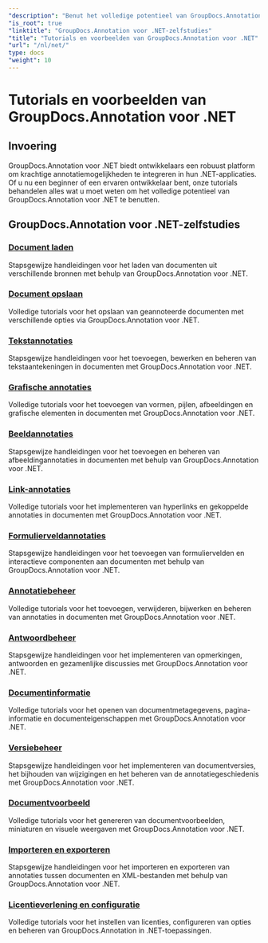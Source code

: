 ```yaml
---
"description": "Benut het volledige potentieel van GroupDocs.Annotation voor .NET met onze tutorials. Integreer naadloos, verbeter de samenwerking en stroomlijn workflows."
"is_root": true
"linktitle": "GroupDocs.Annotation voor .NET-zelfstudies"
"title": "Tutorials en voorbeelden van GroupDocs.Annotation voor .NET"
"url": "/nl/net/"
type: docs
"weight": 10
---
```


# Tutorials en voorbeelden van GroupDocs.Annotation voor .NET

## Invoering

GroupDocs.Annotation voor .NET biedt ontwikkelaars een robuust platform om krachtige annotatiemogelijkheden te integreren in hun .NET-applicaties. Of u nu een beginner of een ervaren ontwikkelaar bent, onze tutorials behandelen alles wat u moet weten om het volledige potentieel van GroupDocs.Annotation voor .NET te benutten.

## GroupDocs.Annotation voor .NET-zelfstudies
### [Document laden](./document-loading)
Stapsgewijze handleidingen voor het laden van documenten uit verschillende bronnen met behulp van GroupDocs.Annotation voor .NET.

### [Document opslaan](./document-saving)
Volledige tutorials voor het opslaan van geannoteerde documenten met verschillende opties via GroupDocs.Annotation voor .NET.

### [Tekstannotaties](./text-annotations)
Stapsgewijze handleidingen voor het toevoegen, bewerken en beheren van tekstaantekeningen in documenten met GroupDocs.Annotation voor .NET.

### [Grafische annotaties](./graphical-annotations)
Volledige tutorials voor het toevoegen van vormen, pijlen, afbeeldingen en grafische elementen in documenten met GroupDocs.Annotation voor .NET.

### [Beeldannotaties](./image-annotations)
Stapsgewijze handleidingen voor het toevoegen en beheren van afbeeldingannotaties in documenten met behulp van GroupDocs.Annotation voor .NET.

### [Link-annotaties](./link-annotations)
Volledige tutorials voor het implementeren van hyperlinks en gekoppelde annotaties in documenten met GroupDocs.Annotation voor .NET.

### [Formulierveldannotaties](./form-field-annotations)
Stapsgewijze handleidingen voor het toevoegen van formuliervelden en interactieve componenten aan documenten met behulp van GroupDocs.Annotation voor .NET.

### [Annotatiebeheer](./annotation-management)
Volledige tutorials voor het toevoegen, verwijderen, bijwerken en beheren van annotaties in documenten met GroupDocs.Annotation voor .NET.

### [Antwoordbeheer](./reply-management)
Stapsgewijze handleidingen voor het implementeren van opmerkingen, antwoorden en gezamenlijke discussies met GroupDocs.Annotation voor .NET.

### [Documentinformatie](./document-information)
Volledige tutorials voor het openen van documentmetagegevens, pagina-informatie en documenteigenschappen met GroupDocs.Annotation voor .NET.

### [Versiebeheer](./version-control)
Stapsgewijze handleidingen voor het implementeren van documentversies, het bijhouden van wijzigingen en het beheren van de annotatiegeschiedenis met GroupDocs.Annotation voor .NET.

### [Documentvoorbeeld](./document-preview)
Volledige tutorials voor het genereren van documentvoorbeelden, miniaturen en visuele weergaven met GroupDocs.Annotation voor .NET.

### [Importeren en exporteren](./import-and-export)
Stapsgewijze handleidingen voor het importeren en exporteren van annotaties tussen documenten en XML-bestanden met behulp van GroupDocs.Annotation voor .NET.

### [Licentieverlening en configuratie](./licensing-and-configuration)
Volledige tutorials voor het instellen van licenties, configureren van opties en beheren van GroupDocs.Annotation in .NET-toepassingen.